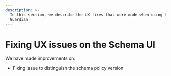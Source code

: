```yaml
---
description: >-
  In this section, we describe the UX fixes that were made when using the
  Guardian
---
```


# Fixing UX issues on the Schema UI

We have made improvements on:&#x20;

* Fixing issue to distinguish the schema policy version&#x20;
